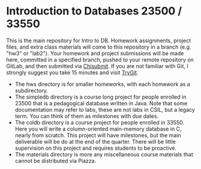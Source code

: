 # Introduction to Databases 23500 / 33550
This is the main repository for Intro to DB. Homework assignments, project files, and extra class materials will come to this repository in a branch (e.g. "hw3" or "lab2").
Your homework and project submissions will be made here, committed in a specified branch, pushed to your remote repository on GitLab, and then submitted via [Chisubmit](http://chi.cs.uchicago.edu/chisubmit/).
If you are not familiar with Git, I strongly suggest you take 15 minutes and visit [TryGit](https://try.github.io/levels/1/challenges/1). 

 - The hws directory is for smaller homeworks, with each homework as a subdirectory. 
 - The simpledb directory is a course long project for people enrolled in 23500 that is a pedagogical database written in Java. Note that some documentation may refer to labs,
these are not labs in CSIL, but a legacy term. You can think of them as milestones with due dates.
 - The coldb directory is a course project for people enrolled in 33550. Here you will write a column-oriented main-memory database in C, nearly from scratch. This project will have milestones, but
the main deliverable will be do at the end of the quarter. There will be little supervision on this project and requires students to be proactive.
 - The materials directory is more any miscellaneous course materials that cannot be distributed via Piazza.
